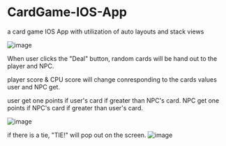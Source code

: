 # CardGame-IOS-App
a card game IOS App with utilization of auto layouts and stack views

![image](https://user-images.githubusercontent.com/36015822/114864974-3c24fb80-9e24-11eb-9882-3267a0befcc8.png)

When user clicks the "Deal" button, random cards will be hand out to the player and NPC.

player score & CPU score will change conresponding to the cards values user and NPC get.

user get one points if user's card if greater than NPC's card.
NPC get one points if NPC's card if greater than user's card.

![image](https://user-images.githubusercontent.com/36015822/114865230-8a39ff00-9e24-11eb-8b40-49a6203c095c.png)

if there is a tie, "TIE!" will pop out on the screen.
![image](https://user-images.githubusercontent.com/36015822/114865399-c40b0580-9e24-11eb-9496-b39214a98ac8.png)
